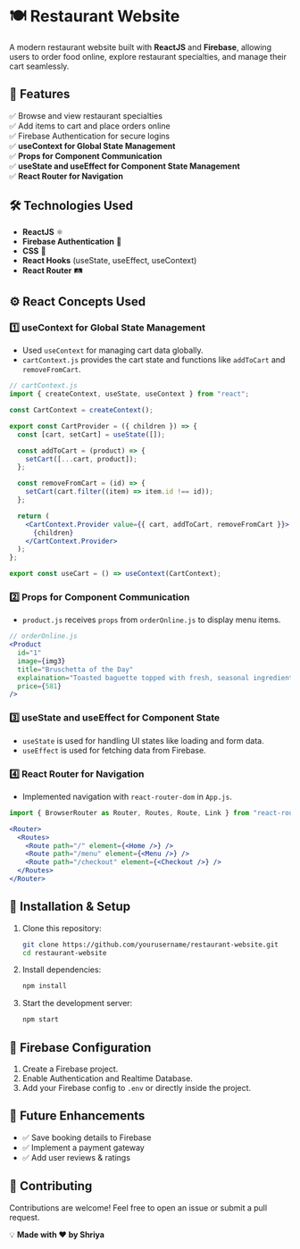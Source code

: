 # 🍽️ Restaurant Website

A modern restaurant website built with **ReactJS** and **Firebase**, allowing users to order food online, explore restaurant specialties, and manage their cart seamlessly.

## 🚀 Features
✅ Browse and view restaurant specialties  
✅ Add items to cart and place orders online  
✅ Firebase Authentication for secure logins  
✅ **useContext for Global State Management**  
✅ **Props for Component Communication**  
✅ **useState and useEffect for Component State Management**  
✅ **React Router for Navigation**  

## 🛠️ Technologies Used
- **ReactJS** ⚛️  
- **Firebase Authentication** 🔐 
- **CSS** 🎨  
- **React Hooks** (useState, useEffect, useContext)  
- **React Router** 🛤️  

## ⚙️ React Concepts Used

### 1️⃣ **useContext for Global State Management**
- Used `useContext` for managing cart data globally.
- `cartContext.js` provides the cart state and functions like `addToCart` and `removeFromCart`.

```jsx
// cartContext.js
import { createContext, useState, useContext } from "react";

const CartContext = createContext();

export const CartProvider = ({ children }) => {
  const [cart, setCart] = useState([]);

  const addToCart = (product) => {
    setCart([...cart, product]);
  };

  const removeFromCart = (id) => {
    setCart(cart.filter((item) => item.id !== id));
  };

  return (
    <CartContext.Provider value={{ cart, addToCart, removeFromCart }}>
      {children}
    </CartContext.Provider>
  );
};

export const useCart = () => useContext(CartContext);
```

### 2️⃣ **Props for Component Communication**
- `product.js` receives `props` from `orderOnline.js` to display menu items.

```jsx
// orderOnline.js
<Product 
  id="1"
  image={img3}
  title="Bruschetta of the Day"
  explaination="Toasted baguette topped with fresh, seasonal ingredients."
  price={581}
/>
```

### 3️⃣ **useState and useEffect for Component State**
- `useState` is used for handling UI states like loading and form data.
- `useEffect` is used for fetching data from Firebase.

### 4️⃣ **React Router for Navigation**
- Implemented navigation with `react-router-dom` in `App.js`.

```jsx
import { BrowserRouter as Router, Routes, Route, Link } from "react-router-dom";

<Router>
  <Routes>
    <Route path="/" element={<Home />} />
    <Route path="/menu" element={<Menu />} />
    <Route path="/checkout" element={<Checkout />} />
  </Routes>
</Router>
```

## 📌 Installation & Setup
1. Clone this repository:
   ```sh
   git clone https://github.com/yourusername/restaurant-website.git
   cd restaurant-website
   ```
2. Install dependencies:
   ```sh
   npm install
   ```
3. Start the development server:
   ```sh
   npm start
   ```

## 🔑 Firebase Configuration
1. Create a Firebase project.
2. Enable Authentication and Realtime Database.
3. Add your Firebase config to `.env` or directly inside the project.

## 📢 Future Enhancements
- ✅ Save booking details to Firebase  
- ✅ Implement a payment gateway  
- ✅ Add user reviews & ratings  

## 🤝 Contributing
Contributions are welcome! Feel free to open an issue or submit a pull request.


💡 **Made with ❤️ by Shriya**


